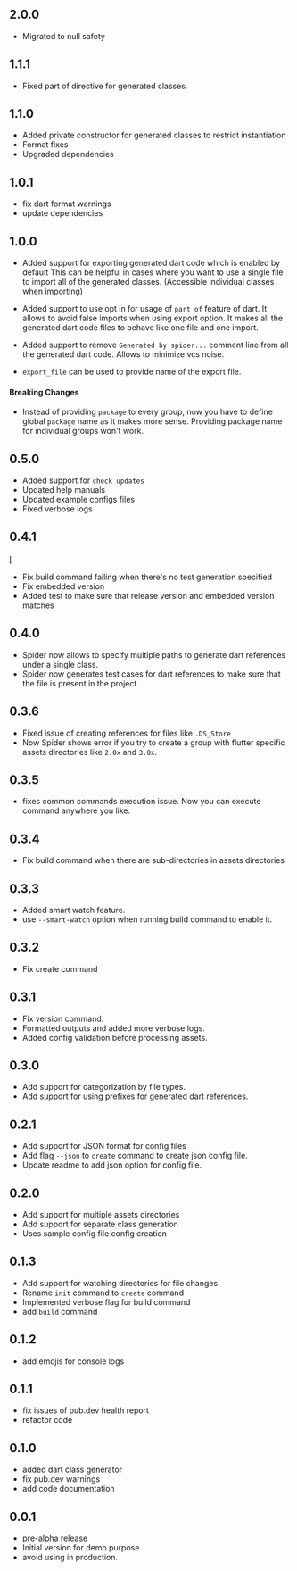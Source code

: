 ## 2.0.0

- Migrated to null safety

## 1.1.1

- Fixed part of directive for generated classes.

## 1.1.0

- Added private constructor for generated classes to restrict instantiation
- Format fixes
- Upgraded dependencies

## 1.0.1

- fix dart format warnings
- update dependencies

## 1.0.0

- Added support for exporting generated dart code which is enabled by
default This can be helpful in cases where you want to use a single file
to import all of the generated classes. (Accessible individual classes
when importing)

- Added support to use opt in for usage of `part of` feature of dart. It
allows to avoid false imports when using export option. It makes all the
generated dart code files to behave like one file and one import.
- Added support to remove `Generated by spider...` comment line from all
the generated dart code. Allows to minimize vcs noise.
- `export_file` can be used to provide name of the export file.

#### Breaking Changes

- Instead of providing `package` to every group, now you have to define
global `package` name as it makes more sense. Providing package name for
individual groups won't work.

## 0.5.0

- Added support for `check updates`
- Updated help manuals
- Updated example configs files
- Fixed verbose logs

## 0.4.1
l̥
- Fix build command failing when there's no test generation specified
- Fix embedded version
- Added test to make sure that release version and embedded version matches

## 0.4.0

- Spider now allows to specify multiple paths to generate dart
references under a single class.
- Spider now generates test cases for dart references to make sure that
the file is present in the project.

## 0.3.6

- Fixed issue of creating references for files like `.DS_Store`
- Now Spider shows error if you try to create a group with flutter specific assets directories like `2.0x` and `3.0x`.

## 0.3.5

- fixes common commands execution issue. Now you can execute command anywhere you like.

## 0.3.4

- Fix build command when there are sub-directories in assets directories

## 0.3.3

- Added smart watch feature.
- use `--smart-watch` option when running build command to enable it.

## 0.3.2

- Fix create command

## 0.3.1

- Fix version command.
- Formatted outputs and added more verbose logs.
- Added config validation before processing assets.

## 0.3.0

- Add support for categorization by file types.
- Add support for using prefixes for generated dart references.

## 0.2.1

- Add support for JSON format for config files
- Add flag `--json` to `create` command to create json config file.
- Update readme to add json option for config file.

## 0.2.0

- Add support for multiple assets directories
- Add support for separate class generation
- Uses sample config file config creation

## 0.1.3

- Add support for watching directories for file changes
- Rename `init` command to `create` command
- Implemented verbose flag for build command
- add `build` command

## 0.1.2

- add emojis for console logs

## 0.1.1

- fix issues of pub.dev health report
- refactor code

## 0.1.0

- added dart class generator
- fix pub.dev warnings
- add code documentation

## 0.0.1

- pre-alpha release
- Initial version for demo purpose
- avoid using in production.
